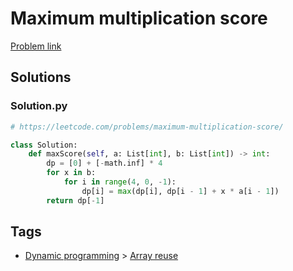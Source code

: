 # Maximum multiplication score

[Problem link](https://leetcode.com/problems/maximum-multiplication-score/)

## Solutions


### Solution.py
```py
# https://leetcode.com/problems/maximum-multiplication-score/

class Solution:
    def maxScore(self, a: List[int], b: List[int]) -> int:
        dp = [0] + [-math.inf] * 4
        for x in b:
            for i in range(4, 0, -1):
                dp[i] = max(dp[i], dp[i - 1] + x * a[i - 1])
        return dp[-1]
```
## Tags

* [Dynamic programming](/Collections/dynamic-programming.md#dynamic-programming) > [Array reuse](/Collections/dynamic-programming.md#array-reuse)
